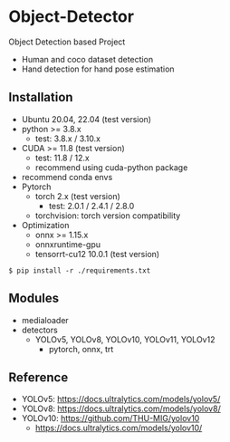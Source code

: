 # Object-Detector
Object Detection based Project
- Human and coco dataset detection
- Hand detection for hand pose estimation


## Installation
- Ubuntu 20.04, 22.04 (test version)
- python >= 3.8.x
  - test: 3.8.x / 3.10.x
- CUDA >= 11.8 (test version)
  - test: 11.8 / 12.x
  - recommend using cuda-python package
- recommend conda envs
- Pytorch
  - torch 2.x (test version)
    - test: 2.0.1 / 2.4.1 / 2.8.0
  - torchvision: torch version compatibility
- Optimization
  - onnx >= 1.15.x
  - onnxruntime-gpu
  - tensorrt-cu12 10.0.1 (test version)

```shell
$ pip install -r ./requirements.txt 
```

## Modules
- medialoader
- detectors
  - YOLOv5, YOLOv8, YOLOv10, YOLOv11, YOLOv12
    - pytorch, onnx, trt

## Reference
- YOLOv5: https://docs.ultralytics.com/models/yolov5/
- YOLOv8: https://docs.ultralytics.com/models/yolov8/
- YOLOv10: https://github.com/THU-MIG/yolov10
  - https://docs.ultralytics.com/models/yolov10/